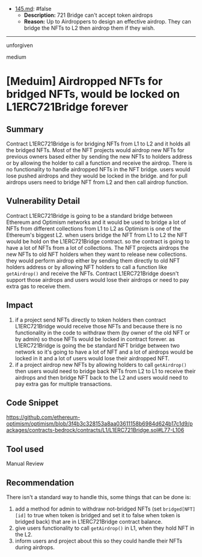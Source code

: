 
- [145.md](processed/false/145.md): #false
  - **Description:** 721 Bridge can't accept token airdrops
  - **Reason:** Up to Airdroppers to design an effective airdrop. They can bridge the NFTs to L2 then airdrop them if they wish.

---

unforgiven

medium

# [Meduim] Airdropped NFTs for bridged NFTs, would be locked on L1ERC721Bridge forever

## Summary
Contract L1ERC721Bridge is for bridging  NFTs from L1 to L2 and it holds all the bridged NFTs. Most of the NFT projects would airdrop new NFTs for previous owners based either by sending the new NFTs to holders address or by allowing the holder to call a function and receive the airdrop. There is no functionality to handle airdropped NFTs in the NFT bridge. users would lose pushed airdrops and they would be locked in the bridge. and for pull airdrops users need to bridge NFT from L2 and then call airdrop function.

## Vulnerability Detail
Contract L1ERC721Bridge is going to be a standard bridge between Ethereum and Optimism networks and it would be used to bridge a lot of NFTs from different collections from L1 to L2 as Optimism is one of the Ethereum's biggest L2. when users bridge the NFT from L1 to L2 the NFT would be hold on the L1ERC721Bridge contract. so the contract is going to have a lot of NFTs from a lot of collections.
The NFT projects airdrops the new NFTs to old NFT holders when they want to release new collections. they would perform airdrop either by sending them directly to old NFT holders address or by allowing NFT holders to call a function like `getAirdrop()` and receive the NFTs.
Contract L1ERC721Bridge doesn't support those airdrops and users would lose their airdrops or need to pay extra gas to receive them.

## Impact
1. if a project send NFTs directly to token holders then contract L1ERC721Bridge  would receive those NFTs and because there is no functionality in the code to withdraw them (by owner of the old NFT or by admin) so those NFTs would be locked in contract forever. as L1ERC721Bridge is going the be standard NFT bridge between two network so it's going to have a lot of NFT and a lot of airdrops would be locked in it and a lot of users would lose their airdropped NFT.
2. if a project airdrop new NFTs by allowing holders to call `getAirdrop()` then users would need to bridge back NFTs from L2 to L1 to receive their airdrops and then bridge NFT back to the L2 and users would need to pay extra gas for multiple transactions.

## Code Snippet
https://github.com/ethereum-optimism/optimism/blob/3f4b3c328153a8aa03611158b6984d624b17c1d9/packages/contracts-bedrock/contracts/L1/L1ERC721Bridge.sol#L77-L106

## Tool used
Manual Review

## Recommendation
There isn't a standard way to handle this, some things that can be done is:
1. add a method for admin to withdraw not-bridged NFTs (set `bridged[NFT][id]` to true when token is bridged and set it to false when token is bridged back) that are in L1ERC721Bridge contract balance.
2. give users functionality to call `getAirdrop()` in L1, when they hold NFT in the L2.
3. inform users and project about this so they could handle their NFTs during airdrops.